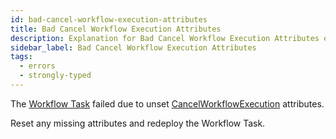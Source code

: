 ```yaml
---
id: bad-cancel-workflow-execution-attributes
title: Bad Cancel Workflow Execution Attributes
description: Explanation for Bad Cancel Workflow Execution Attributes error message, and how to fix it.
sidebar_label: Bad Cancel Workflow Execution Attributes
tags:
  - errors
  - strongly-typed
---
```


The [Workflow Task](/concepts/what-is-a-workflow-task) failed due to unset [CancelWorkflowExecution](/references/commands/#cancelworkflowexecution) attributes.

Reset any missing attributes and redeploy the Workflow Task.
